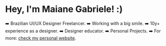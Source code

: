 # Hey, I'm Maiane Gabriele! :)

➡️ Brazilian UI/UX Designer Freelancer.
➡️ Working with a big smile.
➡️ 10y+ experience as a designer. 
➡️ Designer educator.
➡️ Personal Projects.
➡️ For more: [check my personal website](https://sheisacreative.com/).

<!--
**sheisacreative/sheisacreative** is a ✨ _special_ ✨ repository because its `README.md` (this file) appears on your GitHub profile.

Here are some ideas to get you started:

- 🔭 I’m currently working on ...
- 🌱 I’m currently learning ...
- 👯 I’m looking to collaborate on ...
- 🤔 I’m looking for help with ...
- 💬 Ask me about ...
- 📫 How to reach me: ...
- 😄 Pronouns: ...
- ⚡ Fun fact: ...
-->
